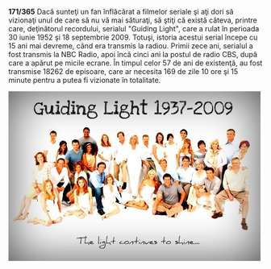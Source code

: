 **171/365** Dacă sunteţi un fan înflăcărat a filmelor seriale şi aţi dori să vizionaţi unul de care să nu vă mai săturaţi, să ştiţi că există câteva, printre care, deţinătorul recordului, serialul "Guiding Light", care a rulat în perioada 30 iunie 1952 şi 18 septembrie 2009. Totuşi, istoria acestui serial începe cu 15 ani mai devreme, când era transmis la radiou. Primii zece ani, serialul a fost transmis la NBC Radio, apoi încă cinci ani la postul de radio CBS, după care a apărut pe micile ecrane. În timpul celor 57 de ani de existenţă, au fost transmise 18262 de episoare, care ar necesita 169 de zile 10 ore şi 15 minute pentru a putea fi vizionate în totalitate.

![Guiding Light](image-1.jpg)
